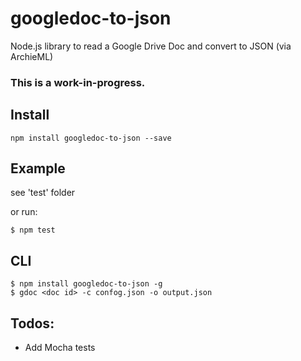 # googledoc-to-json

Node.js library to read a Google Drive Doc and convert to JSON (via ArchieML)

### This is a work-in-progress.

## Install
```
npm install googledoc-to-json --save
```

## Example

see 'test' folder

 or run:
 ```
 $ npm test
 ```

## CLI
```
$ npm install googledoc-to-json -g
$ gdoc <doc id> -c confog.json -o output.json
```

## Todos:
- Add Mocha tests